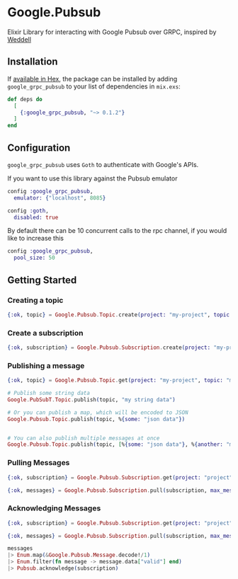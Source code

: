 # Google.Pubsub

Elixir Library for interacting with Google Pubsub over GRPC, inspired by [Weddell](https://github.com/cjab/weddell)

## Installation

If [available in Hex](https://hex.pm/docs/publish), the package can be installed
by adding `google_grpc_pubsub` to your list of dependencies in `mix.exs`:

```elixir
def deps do
  [
    {:google_grpc_pubsub, "~> 0.1.2"}
  ]
end
```

## Configuration

`google_grpc_pubsub` uses `Goth` to authenticate with Google's APIs.

If you want to use this library against the Pubsub emulator

```elixir
config :google_grpc_pubsub,
  emulator: {"localhost", 8085}

config :goth,
  disabled: true
```

By default there can be 10 concurrent calls to the rpc channel, if you would like to increase this

```elixir
config :google_grpc_pubsub,
  pool_size: 50
```

## Getting Started

### Creating a topic

```elixir
{:ok, topic} = Google.Pubsub.Topic.create(project: "my-project", topic: "my-topic")
```

### Create a subscription

```elixir
{:ok, subscription} = Google.Pubsub.Subscription.create(project: "my-project", subscription: "my-subscription", topic: "my-topic")
```

### Publishing a message

```elixir
{:ok, topic} = Google.Pubsub.Topic.get(project: "my-project", topic: "my-topic")

# Publish some string data
Google.PubSubT.Topic.publish(topic, "my string data")

# Or you can publish a map, which will be encoded to JSON
Google.Pubsub.Topic.publish(topic, %{some: "json data"})


# You can also publish multiple messages at once
Google.Pubsub.Topic.publish(topic, [%{some: "json data"}, %{another: "message"}])
```

### Pulling Messages

```elixir
{:ok, subscription} = Google.Pubsub.Subscription.get(project: "project", subscription: "subscription")

{:ok, messages} = Google.Pubsub.Subscription.pull(subscription, max_messages: 5)
```

### Acknowledging Messages

```elixir
{:ok, subscription} = Google.Pubsub.Subscription.get(project: "project", subscription: "subscription")

{:ok, messages} = Google.Pubsub.Subscription.pull(subscription, max_messages: 5)

messages
|> Enum.map(&Google.Pubsub.Message.decode!/1)
|> Enum.filter(fn message -> message.data["valid"] end)
|> Pubsub.acknowledge(subscription)
```
